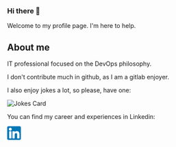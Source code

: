 ### Hi there 👋

Welcome to my profile page. I'm here to help.

## About me

IT professional focused on the DevOps philosophy.

I don't contribute much in github, as I am a gitlab enjoyer.

I also enjoy jokes a lot, so please, have one:

![Jokes Card](https://readme-jokes.vercel.app/api)

You can find my career and experiences in Linkedin:

 [<img src="logos/linkedin.png" width="32">](https://www.linkedin.com/in/airamgh/)

<!--
**falcon47/falcon47** is a ✨ _special_ ✨ repository because its `README.md` (this file) appears on your GitHub profile.

Here are some ideas to get you started:

- 🔭 I’m currently working on ...
- 🌱 I’m currently learning ...
- 👯 I’m looking to collaborate on ...
- 🤔 I’m looking for help with ...
- 💬 Ask me about ...
- 📫 How to reach me: ...
- 😄 Pronouns: ...
- ⚡ Fun fact: ...
-->
